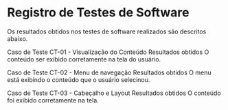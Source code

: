 # Registro de Testes de Software

Os resultados obtidos nos testes de software realizados são descritos abaixo. 


Caso de Teste
CT-01 - Visualização do Conteúdo
Resultados obtidos
O conteúdo ser exibido corretamente na tela do usuário.



Caso de Teste
CT-02 - Menu de navegação
Resultados obtidos
O menu está exibindo o conteúdo que o usuário selecinou.






Caso de Teste
CT-03 - Cabeçalho e Layout
Resultados obtidos
O conteúdo foi exibido corretamente na tela.







